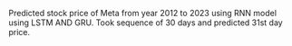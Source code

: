 Predicted stock price of Meta from year 2012 to 2023 using RNN model using LSTM AND GRU.
Took sequence of 30 days and predicted 31st day price.
